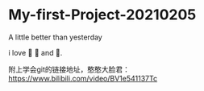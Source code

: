 # My-first-Project-20210205
A little better than yesterday

i love :cake: :pizza: and :dancer:.

附上学会git的链接地址，憨憨大脸君：https://www.bilibili.com/video/BV1e541137Tc
